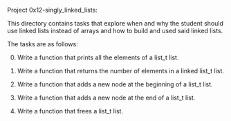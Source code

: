 Project 0x12-singly_linked_lists:

This directory contains tasks that explore when and why the student should
use linked lists instead of arrays and how to build and used said linked
lists.

The tasks are as follows:

  0. Write a function that prints all the elements of a list_t list.

  1. Write a function that returns the number of elements in a linked list_t list.

  2. Write a function that adds a new node at the beginning of a list_t list.

  3. Write a function that adds a new node at the end of a list_t list.

  4. Write a function that frees a list_t list.
